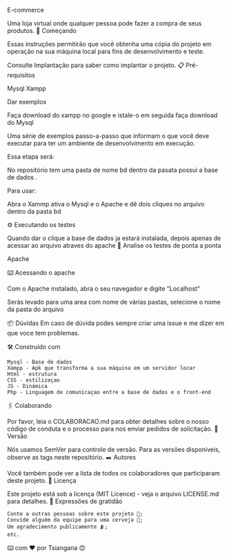 E-commerce

Uma loja virtual onde qualquer pessoa pode fazer a compra de seus produtos.
🚀 Começando

Essas instruções permitirão que você obtenha uma cópia do projeto em operação na sua máquina local para fins de desenvolvimento e teste.

Consulte Implantação para saber como implantar o projeto.
📋 Pré-requisitos

Mysql
Xampp

Dar exemplos

Faça download do xampp no google e istale-o em seguida faça download do Mysql

Uma série de exemplos passo-a-passo que informam o que você deve executar para ter um ambiente de desenvolvimento em execução.

Essa etapa será:

No repositório tem uma pasta de nome bd
dentro da pasata possui a base de dados .

Para usar:

Abra o Xammp ativa o Mysql e o Apache
e dê dois cliques no arquivo dentro da pasta bd

⚙️ Executando os testes

Quando dar o clique a base de dados ja estará instalada, depois apenas de acessar ao arquivo atraves do apache
🔩 Analise os testes de ponta a ponta

Apache

⌨️ Acessando o apache

Com o Apache instalado, abra o seu navegador e digite "Localhost"

Serás levado para uma area com nome de várias pastas, selecione o nome da pasta do arquivo

📦 Dúvidas
Em caso de dúvida podes sempre criar uma issue e me dizer em que voce tem problemas.

🛠️ Construído com

    Mysql - Base de dados
    Xampp - Apk que transforma a sua máquina em um servidor locar
    Html - estrutura
    CSS - estilizaçao
    JS - Dinámica
    Php - Linguagem de comunicaçao entre a base de dados e o front-end

🖇️ Colaborando

Por favor, leia o COLABORACAO.md para obter detalhes sobre o nosso código de conduta e o processo para nos enviar pedidos de solicitação.
📌 Versão

Nós usamos SemVer para controle de versão. Para as versões disponíveis, observe as tags neste repositório.
✒️ Autores

Você também pode ver a lista de todos os colaboradores que participaram deste projeto.
📄 Licença

Este projeto está sob a licença (MIT Licence) - veja o arquivo LICENSE.md para detalhes.
🎁 Expressões de gratidão

    Conte a outras pessoas sobre este projeto 📢;
    Convide alguém da equipe para uma cerveja 🍺;
    Um agradecimento publicamente 🫂;
    etc.

⌨️ com ❤️ por Tsiangana 😊
